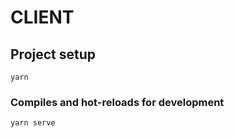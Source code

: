 # CLIENT

## Project setup
```
yarn
```

### Compiles and hot-reloads for development
```
yarn serve
```

